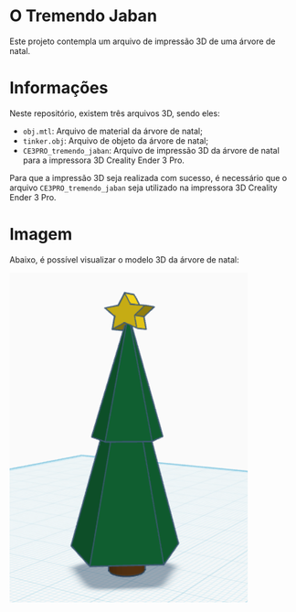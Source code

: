 # O Tremendo Jaban

Este projeto contempla um arquivo de impressão 3D de uma árvore de natal.

# Informações

Neste repositório, existem três arquivos 3D, sendo eles:
- `obj.mtl`: Arquivo de material da árvore de natal;
- `tinker.obj`: Arquivo de objeto da árvore de natal;
- `CE3PRO_tremendo_jaban`: Arquivo de impressão 3D da árvore de natal para a impressora 3D Creality Ender 3 Pro.

Para que a impressão 3D seja realizada com sucesso, é necessário que o arquivo `CE3PRO_tremendo_jaban` seja utilizado na impressora 3D Creality Ender 3 Pro.

# Imagem

Abaixo, é possível visualizar o modelo 3D da árvore de natal:

![Árvore de Natal](view.png)
